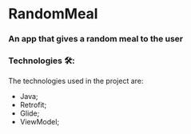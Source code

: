 # RandomMeal
### An app that gives a random meal to the user

### Technologies 🛠️:
The technologies used in the project are:
- Java;
- Retrofit;
- Glide;
- ViewModel;
